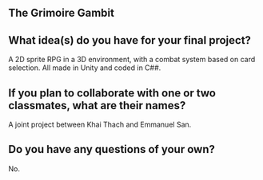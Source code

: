 ## The Grimoire Gambit

## What idea(s) do you have for your final project?

A 2D sprite RPG in a 3D environment, with a combat system based on card selection. All made in Unity and coded in C##.

## If you plan to collaborate with one or two classmates, what are their names?

A joint project between Khai Thach and Emmanuel San. 

## Do you have any questions of your own?

No.
